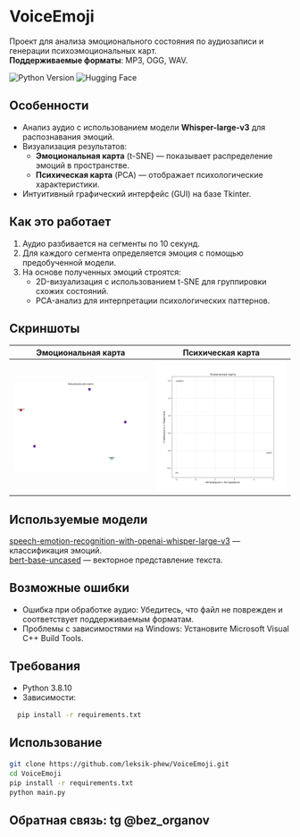 # VoiceEmoji

Проект для анализа эмоционального состояния по аудиозаписи и генерации психоэмоциональных карт.  
**Поддерживаемые форматы**: MP3, OGG, WAV.

<img src="https://img.shields.io/badge/Python-3.8.10-blue" alt="Python Version"> <img alt="Hugging Face" src="https://img.shields.io/badge/Hugging-Face-yellow?style=plastic">

## Особенности
- Анализ аудио с использованием модели **Whisper-large-v3** для распознавания эмоций.
- Визуализация результатов:
  - **Эмоциональная карта** (t-SNE) — показывает распределение эмоций в пространстве.
  - **Психическая карта** (PCA) — отображает психологические характеристики.
- Интуитивный графический интерфейс (GUI) на базе Tkinter.

## Как это работает
1. Аудио разбивается на сегменты по 10 секунд.
2. Для каждого сегмента определяется эмоция с помощью предобученной модели.
3. На основе полученных эмоций строятся:
   - 2D-визуализация с использованием t-SNE для группировки схожих состояний.
   - PCA-анализ для интерпретации психологических паттернов.

## Скриншоты
| Эмоциональная карта | Психическая карта |
|----------------------|--------------------|
| <img src="emotion_card.png" width="300"> | <img src="mental_map.png" width="300"> |


## Используемые модели
[speech-emotion-recognition-with-openai-whisper-large-v3](https://huggingface.co/firdhokk/speech-emotion-recognition-with-openai-whisper-large-v3) — классификация эмоций.<br/>
[bert-base-uncased](https://huggingface.co/google-bert/bert-base-uncased) — векторное представление текста.

## Возможные ошибки
- Ошибка при обработке аудио: Убедитесь, что файл не поврежден и соответствует поддерживаемым форматам.
- Проблемы с зависимостями на Windows: Установите Microsoft Visual C++ Build Tools.

## Требования
- Python 3.8.10
- Зависимости:  
```bash
  pip install -r requirements.txt
```

## Использование
```bash
git clone https://github.com/leksik-phew/VoiceEmoji.git
cd VoiceEmoji
pip install -r requirements.txt
python main.py
```

## Обратная связь: tg @bez_organov